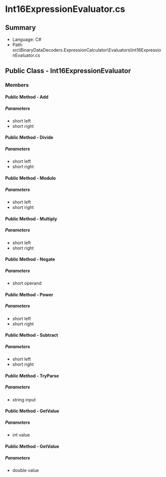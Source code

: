 ﻿# Int16ExpressionEvaluator.cs

## Summary

* Language: C#
* Path: src\BinaryDataDecoders.ExpressionCalculator\Evaluators\Int16ExpressionEvaluator.cs

## Public Class - Int16ExpressionEvaluator

### Members

#### Public Method - Add

#####  Parameters

 - short left 
 - short right 

#### Public Method - Divide

#####  Parameters

 - short left 
 - short right 

#### Public Method - Modulo

#####  Parameters

 - short left 
 - short right 

#### Public Method - Multiply

#####  Parameters

 - short left 
 - short right 

#### Public Method - Negate

#####  Parameters

 - short operand 

#### Public Method - Power

#####  Parameters

 - short left 
 - short right 

#### Public Method - Subtract

#####  Parameters

 - short left 
 - short right 

#### Public Method - TryParse

#####  Parameters

 - string input 

#### Public Method - GetValue

#####  Parameters

 - int value 

#### Public Method - GetValue

#####  Parameters

 - double value 

